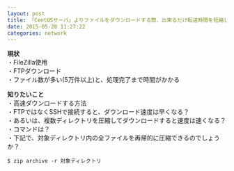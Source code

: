 ```yaml
---
layout: post
title: 「CentOSサーバ」よりファイルをダウンロードする際、出来るだけ転送時間を短縮したい
date: 2015-05-28 11:27:22
categories: network
---
```

<p><strong>現状</strong><br>
・FileZilla使用<br>
・FTPダウンロード<br>
・ファイル数が多い(5万件以上)と、処理完了まで時間がかかる</p>

<p><strong>知りたいこと</strong><br>
・高速ダウンロードする方法<br>
・FTPではなくSSHで接続すると、ダウンロード速度は早くなる？<br>
・あるいは、複数ディレクトリを圧縮してダウンロードすると速度は速くなる？<br>
・コマンドは？<br>
・下記で、対象ディレクトリ内の全ファイルを再帰的に圧縮できるのでしょうか？</p>

```
$ zip archive -r 対象ディレクトリ
```
